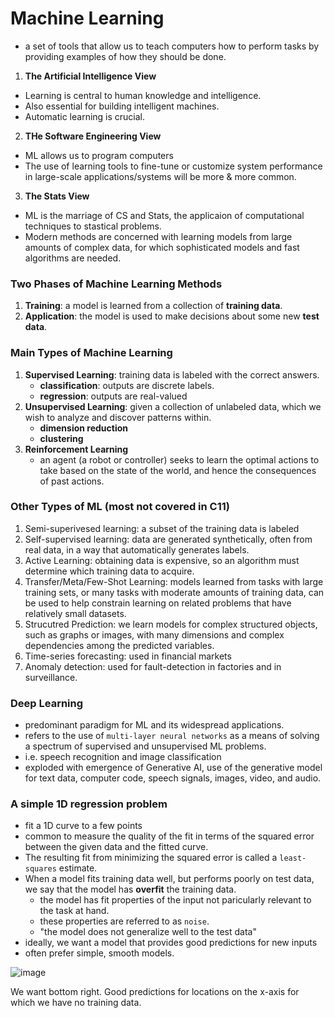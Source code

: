 # Machine Learning

- a set of tools that allow us to teach computers how to perform tasks by providing examples of how they should be done.

1. **The Artificial Intelligence View**
- Learning is central to human knowledge and intelligence.
- Also essential for building intelligent machines.
- Automatic learning is crucial.

2. **THe Software Engineering View**
- ML allows us to program computers
- The use of learning tools to fine-tune or customize system performance in large-scale applications/systems will be more & more common.

3. **The Stats View**
- ML is the marriage of CS and Stats, the applicaion of computational techniques to stastical problems.
- Modern methods are concerned with learning models from large amounts of complex data, for which sophisticated models and fast algorithms are needed.

### Two Phases of Machine Learning Methods
1. **Training**: a model is learned from a collection of **training data**.
2. **Application**: the model is used to make decisions about some new **test data**.

### Main Types of Machine Learning
1. **Supervised Learning**: training data is labeled with the correct answers.
   - **classification**: outputs are discrete labels.
   - **regression**: outputs are real-valued
2. **Unsupervised Learning**: given a collection of unlabeled data, which we wish to analyze and discover patterns within.
   - **dimension reduction**
   - **clustering**
3. **Reinforcement Learning**
   - an agent (a robot or controller) seeks to learn the optimal actions to take based on the state of the world, and hence the consequences of past actions.

### Other Types of ML (most not covered in C11)
1. Semi-superivesed learning: a subset of the training data is labeled
2. Self-supervised learning: data are generated synthetically, often from real data, in a way that automatically generates labels.
3. Active Learning: obtaining data is expensive, so an algorithm must determine which training data to acquire.
4. Transfer/Meta/Few-Shot Learning: models learned from tasks with large training sets, or many tasks with moderate amounts of training data, can be used to help constrain learning on related problems that have relatively small datasets.
5. Strucutred Prediction: we learn models for complex structured objects, such as graphs or images, with many dimensions and complex dependencies among the predicted variables.
6. Time-series forecasting: used in financial markets
7. Anomaly detection: used for fault-detection in factories and in surveillance.

### Deep Learning
- predominant paradigm for ML and its widespread applications.
- refers to the use of `multi-layer neural networks` as a means of solving a spectrum of supervised and unsupervised ML problems.
- i.e. speech recognition and image classification
- exploded with emergence of Generative AI, use of the generative model for text data, computer code, speech signals, images, video, and audio.

### A simple 1D regression problem
- fit a 1D curve to a few points
- common to measure the quality of the fit in terms of the squared error between the given data and the fitted curve.
- The resulting fit from minimizing the squared error is called a `least-squares` estimate.
- When a model fits training data well, but performs poorly on test data, we say that the model has **overfit** the training data.
  - the model has fit properties of the input not paricularly relevant to the task at hand.
  - these properties are referred to as `noise`.
  - "the model does not generalize well to the test data" 
- ideally, we want a model that provides good predictions for new inputs
- often prefer simple, smooth models.

![image](https://github.com/Minjun1Kim/UTSC_COURSE_NOTES/assets/104747956/577fa486-eea4-45cf-800e-fcabc5fdf40d)

We want bottom right.
Good predictions for locations on the x-axis for which we have no training data.



